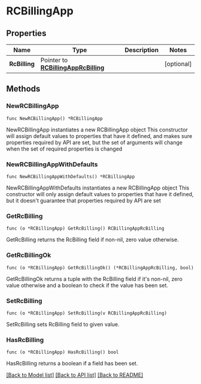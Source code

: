 # RCBillingApp

## Properties

Name | Type | Description | Notes
------------ | ------------- | ------------- | -------------
**RcBilling** | Pointer to [**RCBillingAppRcBilling**](RCBillingAppRcBilling.md) |  | [optional] 

## Methods

### NewRCBillingApp

`func NewRCBillingApp() *RCBillingApp`

NewRCBillingApp instantiates a new RCBillingApp object
This constructor will assign default values to properties that have it defined,
and makes sure properties required by API are set, but the set of arguments
will change when the set of required properties is changed

### NewRCBillingAppWithDefaults

`func NewRCBillingAppWithDefaults() *RCBillingApp`

NewRCBillingAppWithDefaults instantiates a new RCBillingApp object
This constructor will only assign default values to properties that have it defined,
but it doesn't guarantee that properties required by API are set

### GetRcBilling

`func (o *RCBillingApp) GetRcBilling() RCBillingAppRcBilling`

GetRcBilling returns the RcBilling field if non-nil, zero value otherwise.

### GetRcBillingOk

`func (o *RCBillingApp) GetRcBillingOk() (*RCBillingAppRcBilling, bool)`

GetRcBillingOk returns a tuple with the RcBilling field if it's non-nil, zero value otherwise
and a boolean to check if the value has been set.

### SetRcBilling

`func (o *RCBillingApp) SetRcBilling(v RCBillingAppRcBilling)`

SetRcBilling sets RcBilling field to given value.

### HasRcBilling

`func (o *RCBillingApp) HasRcBilling() bool`

HasRcBilling returns a boolean if a field has been set.


[[Back to Model list]](../README.md#documentation-for-models) [[Back to API list]](../README.md#documentation-for-api-endpoints) [[Back to README]](../README.md)


